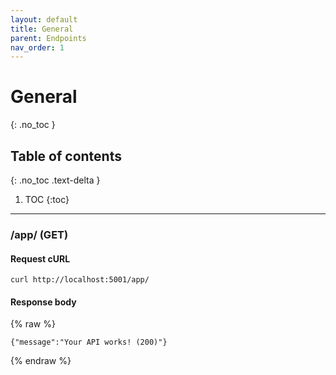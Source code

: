 ```yaml
---
layout: default
title: General
parent: Endpoints
nav_order: 1
---
```


# General
{: .no_toc }

## Table of contents
{: .no_toc .text-delta }

1. TOC
{:toc}

---

### /app/ (GET)

#### Request cURL
```
curl http://localhost:5001/app/
```

#### Response body
{% raw %}
```
{"message":"Your API works! (200)"}
```
{% endraw %}